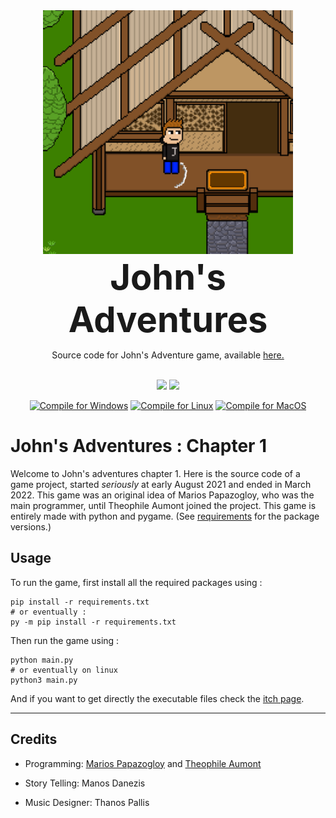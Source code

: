<div align="center">
<img src="./data/doc/header_image.png" width=400 height=390>
<br/> 
<span style="font-weight:bold; font-size:4em;">John's Adventures</span>
<p>Source code for John's Adventure game, available <a href="https://ibox-studios.itch.io/johns-adventure-chapter-1">here.</a></p>
<br/>
<img src="https://img.shields.io/github/license/mariospapaz/JohnsAdventure.svg">
<img src="https://img.shields.io/github/repo-size/mariospapaz/JohnsAdventure">


[![Compile for Windows](https://github.com/mariospapaz/JohnsAdventure/actions/workflows/windows.yml/badge.svg)](https://github.com/mariospapaz/JohnsAdventure/actions/workflows/windows.yml) [![Compile for Linux](https://github.com/mariospapaz/JohnsAdventure/actions/workflows/ubuntu.yml/badge.svg)](https://github.com/mariospapaz/JohnsAdventure/actions/workflows/ubuntu.yml) [![Compile for MacOS](https://github.com/mariospapaz/JohnsAdventure/actions/workflows/macos.yml/badge.svg)](https://github.com/mariospapaz/JohnsAdventure/actions/workflows/macos.yml)

</div>

# John's Adventures : Chapter 1

Welcome to John's adventures chapter 1. Here is the source code of a game project, started *seriously* at early August 2021 and 
ended in March 2022. This game was an original idea of Marios Papazogloy, who was the main programmer, until Theophile Aumont
joined the project.
This game is entirely made with python and pygame. (See [requirements](./requirements.txt) for the package versions.)


## Usage
To run the game, first install all the required packages using :
```shell
pip install -r requirements.txt
# or eventually :
py -m pip install -r requirements.txt
```
Then run the game using :
```shell
python main.py
# or eventually on linux
python3 main.py
```
And if you want to get directly the executable files check the [itch page]("https://ibox-studios.itch.io/johns-adventure-chapter-1").

---
## Credits

- Programming: [Marios Papazogloy](https://github.com/mariospapaz) and [Theophile Aumont](https://github.com/fkS124)
 
- Story Telling: Manos Danezis

- Music Designer: Thanos Pallis
 
 
